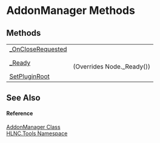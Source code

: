 # AddonManager Methods




## Methods
<table>
<tr>
<td><a href="M_HLNC_Tools_AddonManager__OnCloseRequested">_OnCloseRequested</a></td>
<td> </td></tr>
<tr>
<td><a href="M_HLNC_Tools_AddonManager__Ready">_Ready</a></td>
<td><br />(Overrides Node._Ready())</td></tr>
<tr>
<td><a href="M_HLNC_Tools_AddonManager_SetPluginRoot">SetPluginRoot</a></td>
<td> </td></tr>
</table>

## See Also


#### Reference
<a href="T_HLNC_Tools_AddonManager">AddonManager Class</a>  
<a href="N_HLNC_Tools">HLNC.Tools Namespace</a>  
